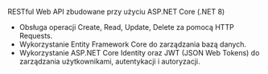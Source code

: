 RESTful Web API zbudowane przy użyciu ASP.NET Core (.NET 8)

- Obsługa operacji Create, Read, Update, Delete za pomocą HTTP Requests.
- Wykorzystanie Entity Framework Core do zarządzania bazą danych.
- Wykorzystanie ASP.NET Core Identity oraz JWT (JSON Web Tokens) do zarządzania użytkownikami, autentykacji i autoryzacji.
